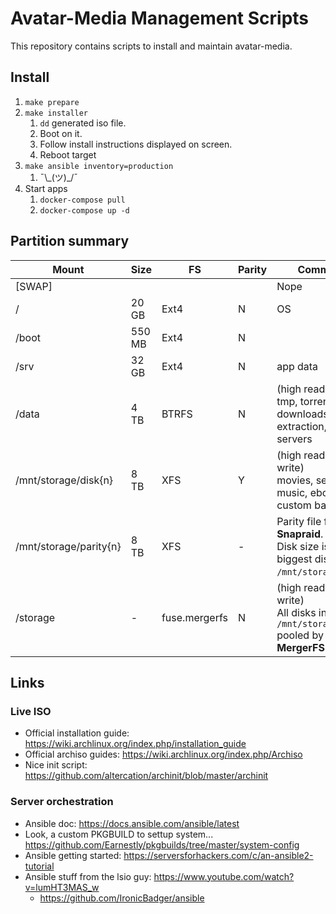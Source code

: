 # Avatar-Media Management Scripts

This repository contains scripts to install and maintain avatar-media.

## Install

1. `make prepare`
1. `make installer`
    1. `dd` generated iso file.
    1. Boot on it.
    1. Follow install instructions displayed on screen.
    1. Reboot target
1. `make ansible inventory=production`
    1. ¯\\\_(ツ)\_/¯
1. Start apps
    1. `docker-compose pull`
    1. `docker-compose up -d`

## Partition summary

Mount | Size | FS | Parity | Comments
--- | --- | --- | --- | ---
\[SWAP] | | | | Nope
/ | 20 GB | Ext4 | N | OS
/boot | 550 MB | Ext4 | N | 
/srv | 32 GB | Ext4 | N | app data
/data | 4 TB | BTRFS | N | (high read-write)<br>tmp, torrents, downloads, extraction, game servers
/mnt/storage/disk{n} | 8 TB | XFS| Y | (high read, low write)<br>movies, series, music, ebooks, custom backups.
/mnt/storage/parity{n} | 8 TB | XFS | - | Parity file from **Snapraid**.<br>Disk size is the biggest disk from `/mnt/storage/disk*`.
/storage | - | fuse.mergerfs | N | (high read, low write)<br>All disks in `/mnt/storage/disk*` pooled by **MergerFS**.

## Links

### Live ISO
* Official installation guide: https://wiki.archlinux.org/index.php/installation_guide
* Official archiso guides: https://wiki.archlinux.org/index.php/Archiso
* Nice init script: https://github.com/altercation/archinit/blob/master/archinit

### Server orchestration
* Ansible doc: https://docs.ansible.com/ansible/latest
* Look, a custom PKGBUILD to settup system... https://github.com/Earnestly/pkgbuilds/tree/master/system-config
* Ansible getting started: https://serversforhackers.com/c/an-ansible2-tutorial
* Ansible stuff from the lsio guy: https://www.youtube.com/watch?v=lumHT3MAS_w
    * https://github.com/IronicBadger/ansible
